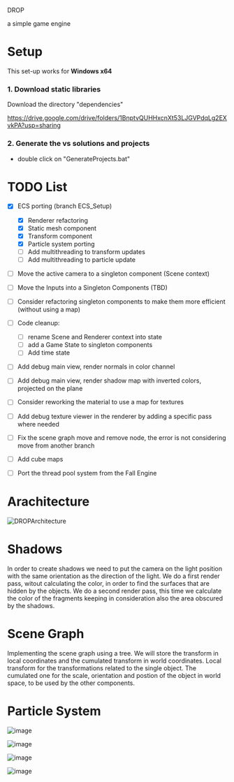 DROP

a simple game engine


# Setup

This set-up works for **Windows x64**

### 1. Download static libraries

Download the directory "dependencies"

https://drive.google.com/drive/folders/1BnptvQUHHxcnXt53LJGVPdqLg2EXvkPA?usp=sharing

### 2. Generate the vs solutions and projects

- double click on "GenerateProjects.bat"

# TODO List
- [x] ECS porting (branch ECS_Setup)
    - [x] Renderer refactoring
    - [x] Static mesh component
    - [x] Transform component
    - [x] Particle system porting
    - [ ] Add multithreading to transform updates
    - [ ] Add multithreading to particle update
- [ ] Move the active camera to a singleton component (Scene context)
- [ ] Move the Inputs into a Singleton Components (TBD)
- [ ] Consider refactoring singleton components to make them more efficient (without using a map) 
- [ ] Code cleanup:
    - [ ] rename Scene and Renderer context into state
    - [ ] add a Game State to singleton components
    - [ ] Add time state
- [ ] Add debug main view, render normals in color channel
- [ ] Add debug main view, render shadow map with inverted colors, projected on the plane
- [ ] Consider reworking the material to use a map for textures 
- [ ] Add debug texture viewer in the renderer by adding a specific pass where needed
- [ ] Fix the scene graph move and remove node, the error is not considering move from another branch
- [ ] Add cube maps
- [ ] Port the thread pool system from the Fall Engine


# Arachitecture

![DROPArchitecture](https://github.com/user-attachments/assets/8edc2ab9-edb3-4983-beb6-bf3c770f03a7)

# Shadows

In order to create shadows we need to put the camera on the light position with the same orientation as the direction of the light.
We do a first render pass, witout calculating the color, in order to find the surfaces that are hidden by the objects.
We do a second render pass, this time we calculate the color of the fragments keeping in consideration also the area obscured by the shadows.

# Scene Graph

Implementing the scene graph using a tree.
We will store the transform in local coordinates and the cumulated transform in world coordinates.
Local transform for the transformations related to the single object.
The cumulated one for the scale, orientation and postion of the object in world space, to be used by the other components.

# Particle System

![image](https://github.com/user-attachments/assets/ad58199a-1f34-45df-a140-754480f9fa46)

![image](https://github.com/user-attachments/assets/4793492b-4a5c-4299-8a05-2b2bc904a3ff)

![image](https://github.com/user-attachments/assets/cc46a3b7-93f5-4fb0-a87d-c1d8ca80e737)

![image](https://github.com/user-attachments/assets/4ba4b20a-ca1e-46cf-b3b4-296daccfa756)



